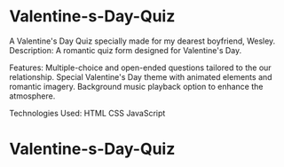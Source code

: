 ﻿# Valentine-s-Day-Quiz
 A Valentine's Day Quiz specially made for my dearest boyfriend, Wesley.
 Description: A romantic quiz form designed for Valentine's Day.

 Features:
Multiple-choice and open-ended questions tailored to the our relationship.
Special Valentine's Day theme with animated elements and romantic imagery.
Background music playback option to enhance the atmosphere.

Technologies Used:
HTML
CSS
JavaScript
# Valentine-s-Day-Quiz
